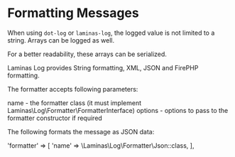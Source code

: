 # Formatting Messages

When using `dot-log` or `laminas-log`, the logged value is not limited to a string. Arrays can be logged as well.

For a better readability, these arrays can be serialized.

Laminas Log provides String formatting, XML, JSON and FirePHP formatting.

The formatter accepts following parameters:

name - the formatter class (it must implement Laminas\Log\Formatter\FormatterInterface)
options - options to pass to the formatter constructor if required

The following formats the message as JSON data:

'formatter' => [
'name' => \Laminas\Log\Formatter\Json::class,
],
